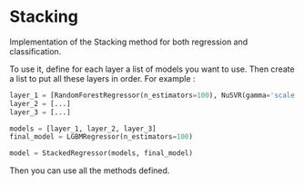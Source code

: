 # Stacking
 Implementation of the Stacking method for both regression and classification.

To use it, define for each layer a list of models you want to use. Then create a list to put all these layers in order. For example :
 ```python
layer_1 = [RandomForestRegressor(n_estimators=100), NuSVR(gamma='scale'), ...] 
layer_2 = [...]
layer_3 = [...]

models = [layer_1, layer_2, layer_3]
final_model = LGBMRegressor(n_estimators=100)

model = StackedRegressor(models, final_model)
```

Then you can use all the methods defined.
